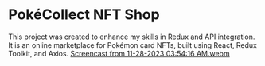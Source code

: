# PokéCollect NFT Shop

This project was created to enhance my skills in Redux and API integration. It is an online marketplace for Pokémon card NFTs, built using React, Redux Toolkit, and Axios.
[Screencast from 11-28-2023 03:54:16 AM.webm](https://github.com/nick6850/pokecollect-nft-shop/assets/137728530/a8667378-4330-4675-8af7-d7baad0dff61)
